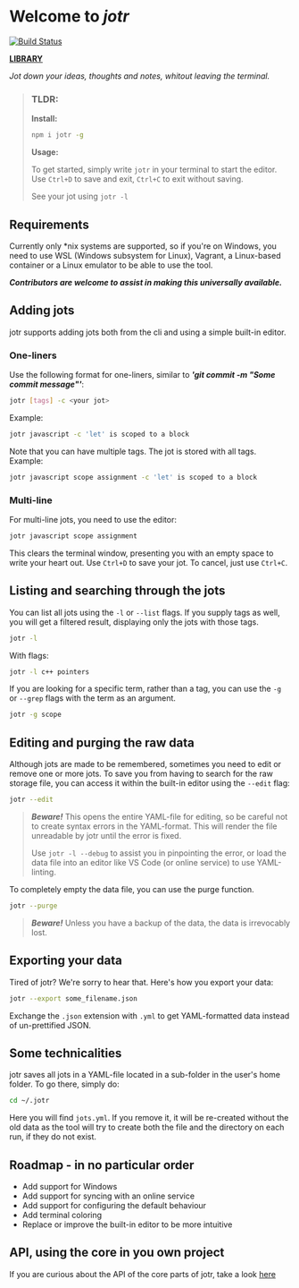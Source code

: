 # Welcome to _jotr_

[![Build Status](https://travis-ci.org/hakash/jotr.svg?branch=master)](https://travis-ci.org/hakash/jotr)

**[LIBRARY](./LIBRARY.MD)**

_Jot down your ideas, thoughts and notes, whitout leaving the terminal._

>### **TLDR:**
>
>**Install:**
>```sh
>npm i jotr -g
>```
>
>**Usage:**
>
> To get started, simply write `jotr` in your terminal to start the editor. Use `Ctrl+D` to save and exit, `Ctrl+C` to exit without saving.
>
>See your jot using `jotr -l`

## Requirements

Currently only *nix systems are supported, so if you're on Windows, you need to use WSL (Windows subsystem for Linux), Vagrant, a Linux-based container or a Linux emulator to be able to use the tool.

_**Contributors are welcome to assist in making this universally available.**_

## Adding jots

jotr supports adding jots both from the cli and using a simple built-in editor.

### One-liners

Use the following format for one-liners, similar to **_'git commit -m "Some commit message"'_**:

```sh
jotr [tags] -c <your jot>
```

Example:

```sh
jotr javascript -c 'let' is scoped to a block
```

Note that you can have multiple tags. The jot is stored with all tags. Example:

```sh
jotr javascript scope assignment -c 'let' is scoped to a block
```

### Multi-line

For multi-line jots, you need to use the editor:

```sh
jotr javascript scope assignment
```

This clears the terminal window, presenting you with an empty space to write your heart out. Use `Ctrl+D` to save your jot. To cancel, just use `Ctrl+C`.

## Listing and searching through the jots

You can list all jots using the `-l` or `--list` flags. If you supply tags as well, you will get a filtered result, displaying only the jots with those tags.

```sh
jotr -l
```

With flags:

```sh
jotr -l c++ pointers
```

If you are looking for a specific term, rather than a tag, you can use the `-g` or `--grep` flags with the term as an argument.

```sh
jotr -g scope
```

## Editing and purging the raw data

Although jots are made to be remembered, sometimes you need to edit or remove one or more jots. To save you from having to search for the raw storage file, you can access it within the built-in editor using the `--edit` flag:

```sh
jotr --edit
```

> **_Beware!_** This opens the entire YAML-file for editing, so be careful not to create syntax errors in the YAML-format. This will render the file unreadable by jotr until the error is fixed.
>
>Use `jotr -l --debug` to assist you in pinpointing the error, or load the data file into an editor like VS Code (or online service) to use YAML-linting.

To completely empty the data file, you can use the purge function.

```sh
jotr --purge
```

>**_Beware!_** Unless you have a backup of the data, the data is irrevocably lost.

## Exporting your data

Tired of jotr? We're sorry to hear that. Here's how you export your data:

```sh
jotr --export some_filename.json
```

Exchange the `.json` extension with `.yml` to get YAML-formatted data instead of un-prettified JSON.

## Some technicalities

jotr saves all jots in a YAML-file located in a sub-folder in the user's home folder. To go there, simply do:

```sh
cd ~/.jotr
```

Here you will find `jots.yml`. If you remove it, it will be re-created without the old data as the tool will try to create both the file and the directory on each run, if they do not exist.

## Roadmap - in no particular order

- Add support for Windows
- Add support for syncing with an online service
- Add support for configuring the default behaviour
- Add terminal coloring
- Replace or improve the built-in editor to be more intuitive

## API, using the core in you own project

If you are curious about the API of the core parts of jotr, take a look [here](LIBRARY.MD)